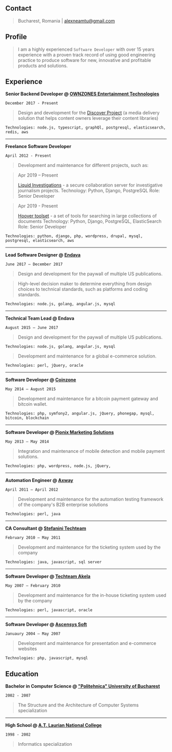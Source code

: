 ## Contact

> Bucharest, Romania | alexneamtu@gmail.com

## Profile
> I am a highly experienced `Software Developer` with over 15 years experience with a proven track record of using good engineering practice to produce software for new, innovative and profitable products and solutions.

## Experience

**Senior Backend Developer @ [OWNZONES Entertainment Technologies](https://ownzones.com/)** 

`December 2017 - Present`

> Design and development for the [Discover Project](https://ownzones.com/products-services/discover/) (a media delivery solution that helps content owners leverage their content libraries)

`Technologies: node.js, typescript, graphQl, postgresql, elasticsearch, redis, aws`
 
---

**Freelance Software Developer**
 
`April 2012 - Present`

> Development and maintenance for different projects, such as:

> Apr 2019 – Present 
>
> [Liquid Investigations](https://liquidinvestigations.github.io/) - a secure collaboration server for investigative journalism projects. 
Technology: Python, Django, PostgreSQL
Role: Senior Developer

> Apr 2019 - Present
>
> [Hoover toolset](https://hoover.github.io/) - a set of tools for searching in large collections of documents
Technology: Python, Django, PostgreSQL, ElasticSearch
Role: Senior Developer

`Technologies: python, django, php, wordpress, drupal, mysql, postgresql, elasticsearch, aws` 
 
---

**Lead Software Designer @ [Endava](https://www.endava.com/)**

`June 2017 – December 2017`

> Design and development for the paywall of multiple US publications. 

> High-level decision maker to determine everything from design choices to technical standards, such as platforms and coding standards. 

`Technologies: node.js, golang, angular.js, mysql`

---

**Technical Team Lead @ Endava**

`August 2015 – June 2017`

> Design and development for the paywall of multiple US publications.

`Technologies: node.js, golang, angular.js, mysql` 

> Development and maintenance for a global e-commerce solution.

`Technologies: perl, jQuery, oracle`

---

**Software Developer @ [Coinzone](http://coinzone.com)**

`May 2014 – August 2015`

> Development and maintenance for a bitcoin payment gateway and bitcoin wallet.

`Technologies: php, symfony2, angular.js, jQuery, phonegap, mysql, bitcoin, blockchain` 

---

**Software Developer @ [Pionix Marketing Solutions](https://www.pionix.ro/)**

`May 2013 – May 2014`

> Integration and maintenance of mobile detection and mobile payment solutions.

`Technologies: php, wordpress, node.js, jQuery, ` 

---

**Automation Engineer @ [Axway](https://www.axway.com)**

`April 2011 – April 2012`

> Development and maintenance for the automation testing framework of the company's B2B enterprise solutions

`Technologies: perl, java` 

---

**CA Consultant @ [Stefanini Techteam](https://stefanini.com)**

`February 2010 – May 2011`

> Development and maintenance for the ticketing system used by the company

`Technologies: java, javascript, sql server` 

---

**Software Developer @ [Techteam Akela](https://stefanini.com)**

`May 2007 – February 2010`

> Development and maintenance for the in-house ticketing system used by the company

`Technologies: perl, javascript, oracle` 

---

**Software Developer @ [Ascensys Soft](http://www.ascensys.ro/)**

`Januaury 2004 – May 2007`

> Development and maintenance for presentation and e-commerce websites

`Technologies: php, javascript, mysql` 


## Education

**Bachelor in Computer Science @ ["Politehnica" University of Bucharest](https://upb.ro)**     

`2002 - 2007`

> The Structure and the Architecture of Computer Systems specialization

---

**High School @ [A.T. Laurian National College](https://laurian.ro/)**

`1998 - 2002`

> Informatics specialization
